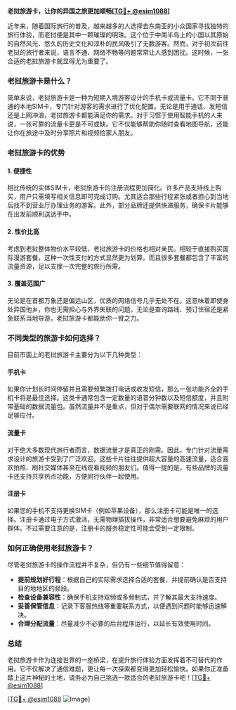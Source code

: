 **老挝旅游卡，让你的异国之旅更加顺畅[[TG💪+ @esim1088](https://t.me/s/esim1088)]**

近年来，随着国际旅行的普及，越来越多的人选择去东南亚的小众国家寻找独特的旅行体验，而老挝便是其中一颗璀璨的明珠。这个位于中南半岛上的小国以其原始的自然风光、悠久的历史文化和淳朴的民风吸引了无数游客。然而，对于初次前往老挝的旅行者来说，语言不通、网络不畅等问题常常让人感到困扰。这时候，一张合适的老挝旅游卡就显得尤为重要了。

### 老挝旅游卡是什么？

简单来说，老挝旅游卡是一种为短期入境游客设计的手机卡或流量卡。它不同于普通的本地SIM卡，专门针对游客的需求进行了优化配置。无论是用于通话、发短信还是上网冲浪，老挝旅游卡都能满足你的需求。对于习惯于使用智能手机的人来说，一张可靠的流量卡更是不可或缺。它不仅能够帮助你随时查看地图导航，还能让你在旅途中及时分享照片和视频给家人朋友。

### 老挝旅游卡的优势

#### 1. **便捷性**
相比传统的实体SIM卡，老挝旅游卡的注册流程更加简化。许多产品支持线上购买，用户只需填写相关信息即可完成订购。尤其适合那些行程紧张或者担心到当地后找不到营业厅办理业务的游客。此外，部分品牌还提供快递服务，确保卡片能够在出发前顺利送达手中。

#### 2. **性价比高**
考虑到老挝整体物价水平较低，老挝旅游卡的价格也相对亲民。相较于直接购买国际漫游套餐，这种一次性支付的方式显然更为划算。而且很多套餐都包含了丰富的流量资源，足以支撑一次完整的旅行所需。

#### 3. **覆盖范围广**
无论是在首都万象还是偏远山区，优质的网络信号几乎无处不在。这意味着即使身处异国他乡，你也无需担心与外界失联的问题。无论是查询路线、预订住宿还是紧急联系当地导游，老挝旅游卡都能助你一臂之力。

### 不同类型的旅游卡如何选择？

目前市面上的老挝旅游卡主要分为以下几种类型：

#### 手机卡
如果你计划长时间停留并且需要频繁拨打电话或收发短信，那么一张功能齐全的手机卡将是最佳选择。这类卡通常包含一定数量的语音分钟数以及短信额度，并且附带基础的数据流量包。虽然流量并不是重点，但对于偶尔需要联网的情况来说已经足够应付。

#### 流量卡
对于绝大多数现代旅行者而言，数据流量才是真正的刚需。因此，专门针对流量需求设计的旅游卡受到了广泛欢迎。这些卡片往往提供超大容量的高速流量，适合喜欢拍照、刷社交媒体甚至在线观看视频的朋友们。值得一提的是，有些品牌的流量卡还支持共享热点功能，方便同行伙伴一起使用。

#### 注册卡
如果您的手机不支持更换SIM卡（例如苹果设备），那么注册卡可能是唯一的选择。注册卡通过电子方式激活，无需物理插拔操作，非常适合想要避免麻烦的用户群体。不过需要注意的是，注册卡的服务稳定性可能会受到一定限制。

### 如何正确使用老挝旅游卡？

尽管老挝旅游卡的操作流程并不复杂，但仍有一些细节值得留意：

- **提前规划好行程**：根据自己的实际需求选择合适的套餐，并提前确认是否支持目的地地区的频段。
- **检查设备兼容性**：确保手机支持双频或多频制式，并了解其最大支持速度。
- **妥善保管信息**：记录下客服热线等重要联系方式，以便遇到问题时能够迅速解决。
- **合理分配流量**：尽量减少不必要的后台程序运行，以延长有效使用时间。

### 总结

老挝旅游卡作为连接世界的一座桥梁，在提升旅行体验方面发挥着不可替代的作用。它不仅解决了通信难题，更让每一次探索都变得更加轻松愉快。如果你正准备踏上这片神秘的土地，请务必为自己挑选一款适合的老挝旅游卡吧！[[TG💪+ @esim1088](https://t.me/s/esim1088)]

[[TG💪+ @esim1088](https://t.me/s/esim1088) ![Image](https://i.postimg.cc/4NQfJmqS/Snipaste-2025-05-13-00-14-12.png)]